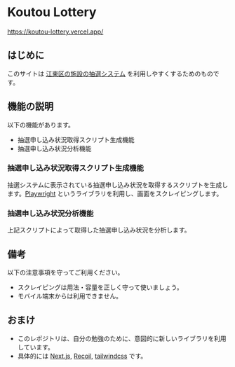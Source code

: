 # Koutou Lottery
https://koutou-lottery.vercel.app/
## はじめに
このサイトは [江東区の施設の抽選システム](https://sisetun.kcf.or.jp/web/) を利用しやすくするためのものです。
## 機能の説明
以下の機能があります。
- 抽選申し込み状況取得スクリプト生成機能
- 抽選申し込み状況分析機能
### 抽選申し込み状況取得スクリプト生成機能
抽選システムに表示されている抽選申し込み状況を取得するスクリプトを生成します。[Playwright](https://playwright.dev/) というライブラリを利用し、画面をスクレイピングします。
### 抽選申し込み状況分析機能
上記スクリプトによって取得した抽選申し込み状況を分析します。
## 備考
以下の注意事項を守ってご利用ください。
- スクレイピングは用法・容量を正しく守って使いましょう。
- モバイル端末からは利用できません。
## おまけ
- このレポジトリは、自分の勉強のために、意図的に新しいライブラリを利用しています。
- 具体的には [Next.js](https://nextjs.org/), [Recoil](https://recoiljs.org/), [tailwindcss](https://tailwindcss.com/) です。
